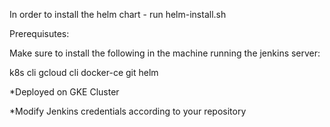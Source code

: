 In order to install the helm chart - run helm-install.sh

Prerequisutes:

Make sure to install the following in the machine running the jenkins server:

k8s cli
gcloud cli
docker-ce
git
helm

*Deployed on GKE Cluster

*Modify Jenkins credentials according to your repository
